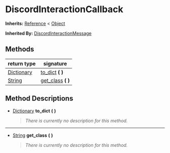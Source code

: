   
# DiscordInteractionCallback
  
**Inherits:** [Reference](https://docs.godotengine.org/en/3.5/classes/class_reference.html) < [Object](https://docs.godotengine.org/en/3.5/classes/class_object.html)  
  
**Inherited By:** [DiscordInteractionMessage](./class_discordinteractionmessage.md)  
  
## Methods
  
| return type                                                                     | signature                                    |
|---------------------------------------------------------------------------------|----------------------------------------------|
| [Dictionary](https://docs.godotengine.org/en/3.5/classes/class_dictionary.html) | [to\_dict](#method-to-dict) **(**  **)**     |
| [String](https://docs.godotengine.org/en/3.5/classes/class_string.html)         | [get\_class](#method-get-class) **(**  **)** |  
  
## Method Descriptions
  
- <a name="method-to-dict"></a>[Dictionary](https://docs.godotengine.org/en/3.5/classes/class_dictionary.html) **to\_dict** **(**  **)**  
  
	> *There is currently no description for this method.*  
________________

- <a name="method-get-class"></a>[String](https://docs.godotengine.org/en/3.5/classes/class_string.html) **get\_class** **(**  **)**  
  
	> *There is currently no description for this method.*
  
